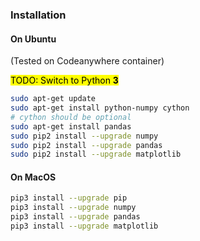 ### Installation

#### On Ubuntu

(Tested on Codeanywhere container)

<mark>TODO: Switch to Python **3**</mark>

```bash
sudo apt-get update
sudo apt-get install python-numpy cython
# cython should be optional
sudo apt-get install pandas
sudo pip2 install --upgrade numpy
sudo pip2 install --upgrade pandas
sudo pip2 install --upgrade matplotlib
```

#### On MacOS

```bash
pip3 install --upgrade pip
pip3 install --upgrade numpy
pip3 install --upgrade pandas
pip3 install --upgrade matplotlib
```

